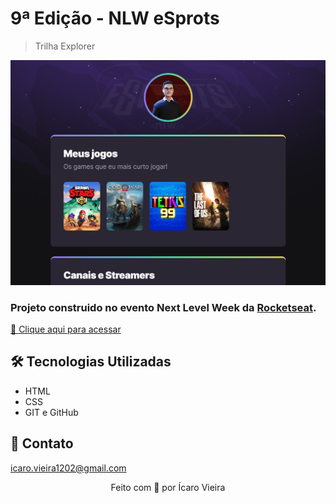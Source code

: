 # 9ª Edição - NLW eSprots

> Trilha Explorer

![preview](./.github/preview.png)

### Projeto construido no evento Next Level Week da [Rocketseat](https://www.rocketseat.com.br/).

[🔗 Clique aqui para acessar](https://icaro-vieira.github.io/nlw-esports/)

## 🛠 Tecnologias Utilizadas
- HTML
- CSS
- GIT e GitHub

## 💜 Contato

icaro.vieira1202@gmail.com


<p align="center">Feito com 💜 por Ícaro Vieira</p>